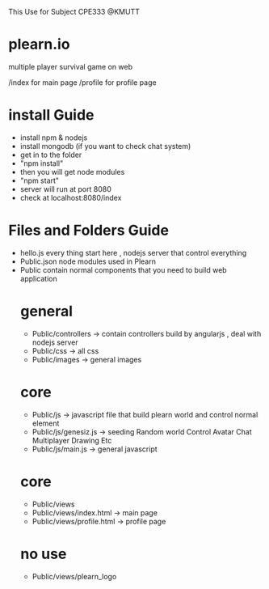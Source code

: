 This Use for Subject CPE333 @KMUTT 
# plearn.io
multiple player survival  game on web

/index for main page
/profile for profile page

# install Guide 
- install npm & nodejs 
- install mongodb (if you want to check chat system)
- get in to the folder 
- "npm install"
- then you will get node modules 
- "npm start"
- server will run at port 8080
- check at localhost:8080/index 

# Files and Folders Guide
- hello.js
  every thing start here , nodejs server that control everything
- Public.json 
  node modules used in Plearn
- Public 
  contain normal components that you need to build web application 
  # general
  - Public/controllers -> contain controllers build by angularjs , deal with nodejs server 
  - Public/css -> all css
  - Public/images -> general images
  # core
  - Public/js -> javascript file that build plearn world and control normal element
  - Public/js/genesiz.js -> seeding 
    Random world 
    Control Avatar
    Chat
    Multiplayer 
    Drawing 
    Etc
  - Public/js/main.js -> general javascript
  # core
  - Public/views
  - Public/views/index.html -> main page
  - Public/views/profile.html -> profile page
  # no use
  - Public/views/plearn_logo
    

